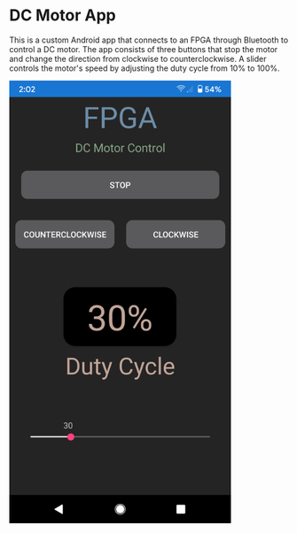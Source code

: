 # DC Motor App

This is a custom Android app that connects to an FPGA through Bluetooth to control a DC motor.  The app consists of three buttons that stop the motor and change the direction from clockwise to counterclockwise.  A slider controls the motor's speed by adjusting the duty cycle from 10% to 100%.  

<img src="images/DC_Motor_App.png" width="400">

